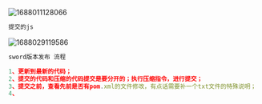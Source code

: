 ![1688011128066](C:\Users\HJN\AppData\Local\Temp\1688011128066.png)



```js
提交的js 
```

![1688029119586](C:\Users\HJN\AppData\Local\Temp\1688029119586.png)



```js
sword版本发布 流程

1、更新到最新的代码；
2、提交的代码和压缩的代码提交是要分开的；执行压缩指令，进行提交；
3、提交之前，查看先前是否有pom.xml的文件修改，有点话需要补一个txt文件的特殊说明；
4、
```

